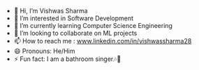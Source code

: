 - 👋 Hi, I’m Vishwas Sharma
- 👀 I’m interested in Software Development
- 🌱 I’m currently learning Computer Science Engineering
- 💞️ I’m looking to collaborate on ML projects
- 📫 How to reach me : www.linkedin.com/in/vishwassharma28
- 😄 Pronouns: He/Him
- ⚡ Fun fact: I am a bathroom singer🎶🎤

<!---
VishwasSharma-programmer/VishwasSharma-programmer is a ✨ special ✨ repository because its `README.md` (this file) appears on your GitHub profile.
You can click the Preview link to take a look at your changes.
--->
